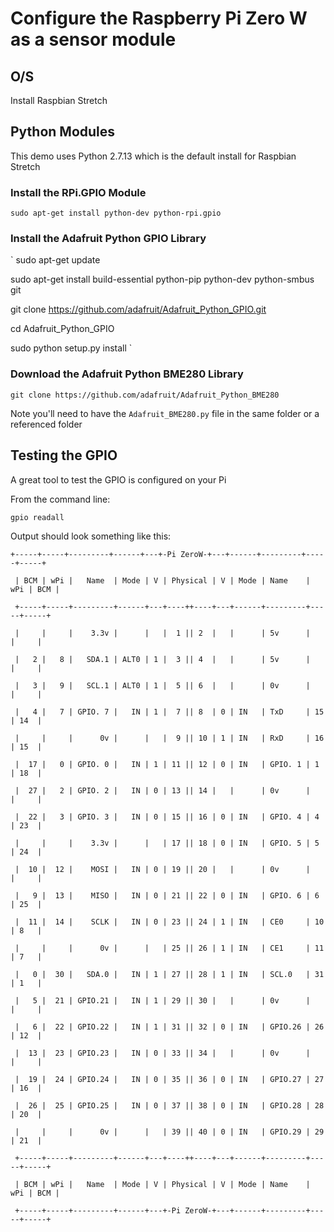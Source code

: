 # Configure the Raspberry Pi Zero W as a sensor module

## O/S

Install Raspbian Stretch

## Python Modules

This demo uses Python 2.7.13 which is the default install for Raspbian Stretch

### Install the RPi.GPIO Module

`
sudo apt-get install python-dev python-rpi.gpio
`

### Install the Adafruit Python GPIO Library

`
sudo apt-get update

sudo apt-get install build-essential python-pip python-dev python-smbus git

git clone https://github.com/adafruit/Adafruit_Python_GPIO.git

cd Adafruit_Python_GPIO

sudo python setup.py install
`

### Download the Adafruit Python BME280 Library

`
git clone https://github.com/adafruit/Adafruit_Python_BME280
`

Note you'll need to have the `Adafruit_BME280.py` file in the same folder or a referenced folder

## Testing the GPIO

A great tool to test the GPIO is configured on your Pi

From the command line:

`gpio readall`

Output should look something like this:

```
+-----+-----+---------+------+---+-Pi ZeroW-+---+------+---------+-----+-----+

 | BCM | wPi |   Name  | Mode | V | Physical | V | Mode | Name    | wPi | BCM |

 +-----+-----+---------+------+---+----++----+---+------+---------+-----+-----+

 |     |     |    3.3v |      |   |  1 || 2  |   |      | 5v      |     |     |

 |   2 |   8 |   SDA.1 | ALT0 | 1 |  3 || 4  |   |      | 5v      |     |     |

 |   3 |   9 |   SCL.1 | ALT0 | 1 |  5 || 6  |   |      | 0v      |     |     |

 |   4 |   7 | GPIO. 7 |   IN | 1 |  7 || 8  | 0 | IN   | TxD     | 15  | 14  |

 |     |     |      0v |      |   |  9 || 10 | 1 | IN   | RxD     | 16  | 15  |

 |  17 |   0 | GPIO. 0 |   IN | 1 | 11 || 12 | 0 | IN   | GPIO. 1 | 1   | 18  |

 |  27 |   2 | GPIO. 2 |   IN | 0 | 13 || 14 |   |      | 0v      |     |     |

 |  22 |   3 | GPIO. 3 |   IN | 0 | 15 || 16 | 0 | IN   | GPIO. 4 | 4   | 23  |

 |     |     |    3.3v |      |   | 17 || 18 | 0 | IN   | GPIO. 5 | 5   | 24  |

 |  10 |  12 |    MOSI |   IN | 0 | 19 || 20 |   |      | 0v      |     |     |

 |   9 |  13 |    MISO |   IN | 0 | 21 || 22 | 0 | IN   | GPIO. 6 | 6   | 25  |

 |  11 |  14 |    SCLK |   IN | 0 | 23 || 24 | 1 | IN   | CE0     | 10  | 8   |

 |     |     |      0v |      |   | 25 || 26 | 1 | IN   | CE1     | 11  | 7   |

 |   0 |  30 |   SDA.0 |   IN | 1 | 27 || 28 | 1 | IN   | SCL.0   | 31  | 1   |

 |   5 |  21 | GPIO.21 |   IN | 1 | 29 || 30 |   |      | 0v      |     |     |

 |   6 |  22 | GPIO.22 |   IN | 1 | 31 || 32 | 0 | IN   | GPIO.26 | 26  | 12  |

 |  13 |  23 | GPIO.23 |   IN | 0 | 33 || 34 |   |      | 0v      |     |     |

 |  19 |  24 | GPIO.24 |   IN | 0 | 35 || 36 | 0 | IN   | GPIO.27 | 27  | 16  |

 |  26 |  25 | GPIO.25 |   IN | 0 | 37 || 38 | 0 | IN   | GPIO.28 | 28  | 20  |

 |     |     |      0v |      |   | 39 || 40 | 0 | IN   | GPIO.29 | 29  | 21  |

 +-----+-----+---------+------+---+----++----+---+------+---------+-----+-----+

 | BCM | wPi |   Name  | Mode | V | Physical | V | Mode | Name    | wPi | BCM |

 +-----+-----+---------+------+---+-Pi ZeroW-+---+------+---------+-----+-----+
```
